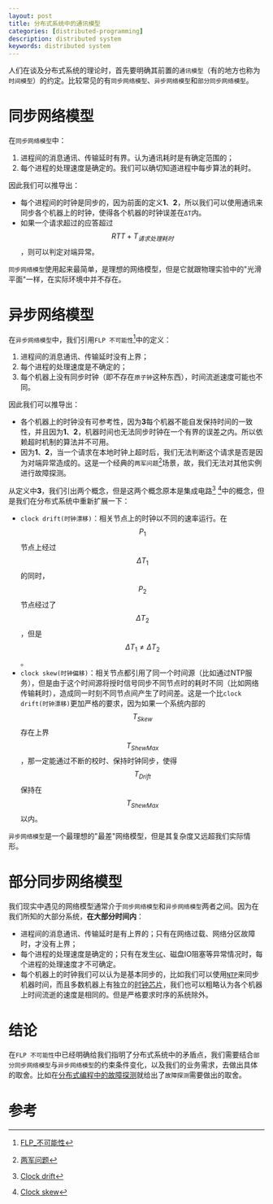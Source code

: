 ```yaml
---
layout: post
title: 分布式系统中的通讯模型
categories: [distributed-programming]
description: distributed system
keywords: distributed system
---
```


人们在谈及分布式系统的理论时，首先要明确其前置的`通讯模型`（有的地方也称为`时间模型`）的约定。比较常见的有`同步网络模型`、`异步网络模型`和`部分同步网络模型`。

# 同步网络模型

在`同步网络模型`中：
1. 进程间的消息通讯、传输延时有界。认为通讯耗时是有确定范围的；
2. 每个进程的处理速度是确定的。我们可以确切知道进程中每步算法的耗时。

因此我们可以推导出：
* 每个进程间的时钟是同步的，因为前面的定义**1**、**2**，所以我们可以使用通讯来同步各个机器上的时钟，使得各个机器的时钟误差在`ΔT`内。
* 如果一个请求超过的应答超过$$RTT + T_{请求处理耗时}$$，则可以判定对端异常。

`同步网络模型`使用起来最简单，是理想的网络模型，但是它就跟物理实验中的"光滑平面"一样，在实际环境中并不存在。

# 异步网络模型

在`异步网络模型`中，我们引用`FLP 不可能性`[^2]中的定义：
1. 进程间的消息通讯、传输延时没有上界；
2. 每个进程的处理速度是不确定的；
3. 每个机器上没有同步时钟（即不存在`原子钟`这种东西），时间流逝速度可能也不同。

因此我们可以推导出：
* 各个机器上的时钟没有可参考性，因为**3**每个机器不能自发保持时间的一致性，并且因为**1**、**2**，机器时间也无法同步时钟在一个有界的误差之内。所以依赖超时机制的算法并不可用。
* 因为**1**、**2**，当一个请求在本地时钟上超时后，我们无法判断这个请求是否是因为对端异常造成的。这是一个经典的`两军问题`[^3]场景，故，我们无法对其他实例进行故障探测。

从定义中**3**，我们引出两个概念，但是这两个概念原本是集成电路[^4] [^5]中的概念，但是我们在分布式系统中重新扩展一下：
* `clock drift(时钟漂移)`：相关节点上的时钟以不同的速率运行。在$$P_1$$节点上经过$$\Delta T_1$$的同时，$$P_2$$节点经过了$$\Delta T_2$$，但是$$\Delta T_1 \neq \Delta T_2$$。
* `clock skew(时钟偏移)`：相关节点都引用了同一个时间源（比如通过NTP服务），但是由于这个时间源将授时信号同步不同节点时的耗时不同（比如网络传输耗时），造成同一时刻不同节点间产生了时间差。这是一个比`clock drift(时钟漂移)`更加严格的要求，因为如果一个系统内部的$$T_{Skew}$$存在上界$$T_{ShewMax}$$，那一定能通过不断的校时、保持时钟同步，使得$$T_{Drift}$$保持在$$T_{ShewMax}$$以内。

`异步网络模型`是一个最理想的"最差"网络模型，但是其复杂度又远超我们实际情形。

# 部分同步网络模型

我们现实中遇见的网络模型通常介于`同步网络模型`和`异步网络模型`两者之间。因为在我们所知的大部分系统，**在大部分时间内**：
* 进程间的消息通讯、传输延时是有上界的；只有在网络过载、网络分区故障时，才没有上界；
* 每个进程的处理速度是确定的；只有在发生[`GC`](https://en.wikipedia.org/wiki/Garbage_collection_(computer_science))、磁盘IO阻塞等异常情况时，每个进程的处理速度才不可确定。
* 每个机器上的时钟我们可以认为是基本同步的，比如我们可以使用[`NTP`](https://zh.wikipedia.org/zh-hans/網路時間協定)来同步机器时间，而且多数机器上有独立的[时钟芯片](https://zh.wikipedia.org/wiki/實時時鐘)，我们也可以粗略认为各个机器上时间流逝的速度是相同的。但是严格要求时序的系统除外。

# 结论
在`FLP 不可能性`中已经明确给我们指明了分布式系统中的矛盾点，我们需要结合`部分同步网络模型`与`异步网络模型`的约束条件变化，以及我们的业务需求，去做出具体的取舍。比如在[分布式编程中的故障探测](https://lrita.github.io/2017/10/30/failure-detect-in-distributed-programming/)就给出了`故障探测`需要做出的取舍。

# 参考

[^1]: [WHAT_WE_TALK_ABOUT_WHEN_WE_TALK_ABOUT_DISTRIBUTED_SYSTEMS](http://alvaro-videla.com/2015/12/learning-about-distributed-systems.html)
[^2]: [FLP_不可能性](/images/posts/distribution/impossibility-of-distributed-consensus-with-one-faulty-process.pdf)
[^3]: [两军问题](https://baike.baidu.com/item/两军问题/20124353)
[^4]: [Clock drift](https://en.wikipedia.org/wiki/Clock_drift)
[^5]: [Clock skew](https://en.wikipedia.org/wiki/Clock_skew)
